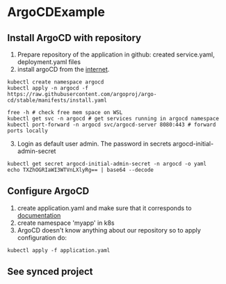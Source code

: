 # ArgoCDExample
## Install ArgoCD with repository
1. Prepare repository of the application in github:
created service.yaml, deployment.yaml files
2. install argoCD from the [internet](https://argo-cd.readthedocs.io/en/stable/getting_started/).
```
kubectl create namespace argocd
kubectl apply -n argocd -f https://raw.githubusercontent.com/argoproj/argo-cd/stable/manifests/install.yaml
```
```
free -h # check free mem space on WSL
kubectl get svc -n argocd # get services running in argocd namespace
kubectl port-forward -n argocd svc/argocd-server 8080:443 # forward ports locally
```
3. Login as default user admin. The password in secrets argocd-initial-admin-secret
```
kubectl get secret argocd-initial-admin-secret -n argocd -o yaml
echo TXZhOGRIaWI3WTVnLXlyRg== | base64 --decode
```
## Configure ArgoCD
1. create application.yaml and make sure that it corresponds to [documentation](https://argo-cd.readthedocs.io/en/stable/operator-manual/declarative-setup/)
2. create namespace 'myapp' in k8s
3. ArgoCD doesn't know anything about our repository so to apply configuration do:
```
kubectl apply -f application.yaml
```
## See synced project
